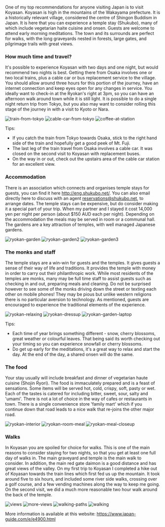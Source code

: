 One of my top recommendations for anyone visiting Japan is to visit Koyasan. Koyasan is high in the mountains of the Wakayama prefecture. It is a historically relevant village, considered the centre of Shingon Buddism in Japan. It is here that you can experience a temple stay (Shukubo), many of which include vegetarian haite cuisine and onsen. Guests are welcome to attend early morning meditations. The town and its surrounds are perfect for walks, with the long graveyards nested in forests, large gates, and pilgrimage trails with great views.

### How much time and travel?
It's possible to experience Koyasan with two days and one night, but would recommend two nights is best. Getting there from Osaka involves one or two local trains, plus a cable car or bus replacement service to the village. You should allow around three hours for this portion of the journey, have an internet connection and keep eyes open for any changes in service. You ideally want to check-in at the Ryokan's right at 3pm, so you can have an afternoon walk around town while it is still light. It is possible to do a single night return trip from Tokyo, but you also may want to consider rolling this stage of the journey in with a visit to Kyoto or Nara.

![train-from-tokyo](https://www.nickjenkins.com.au/static/assets/koyasan/01_koyasan_train-from-tokyo.jpg "train-from-tokyo")
![cable-car-from-tokyo](https://www.nickjenkins.com.au/static/assets/koyasan/02_koyasan_cable-car-from-tokyo.jpg " ")
![coffee-at-station](https://www.nickjenkins.com.au/static/assets/koyasan/03_koyasan_coffee-at-station.jpg " ")

Tips:

* If you catch the train from Tokyo towards Osaka, stick to the right hand side of the train and hopefully get a good peek of Mt. Fuji.
* The last leg of the train travel from Osaka involves a cable car. It was closed on the second visit to Koyasan with replacement buses.
* On the way in or out, check out the upstairs area of the cable car station for an excellent view.

### Accommodation
There is an association which connects and organises temple stays for guests, you can find it here http://eng.shukubo.net/. You can also email directly here to discuss with an agent reservations@shukubo.net, to arrange dates. The temple stays can be expensive, but do consider making it a special part of your trip. When my partner and I stayed it cost 14,000 yen per night per person (about $150 AUD each per night). Depending on the accommodation the meals may be served in room or a communal hall. The gardens are a key attraction of temples, with well managed Japanese gardens.

![ryokan-garden](https://www.nickjenkins.com.au/static/assets/koyasan/04_koyasan_ryokan-garden.jpg "ryokan-garden")
![ryokan-garden2](https://www.nickjenkins.com.au/static/assets/koyasan/05_koyasan_ryokan-garden2.jpg "ryokan-garden2")
![ryokan-garden3](https://www.nickjenkins.com.au/static/assets/koyasan/06_koyasan_ryokan-garden3.jpg "ryokan-garden3")

### The monks and staff
The temple stays are a win-win for guests and the temples. It gives guests a sense of their way of life and traditions. It provides the temple with money in order to carry out their philanthropic work. While most residents of the temples are monks, many may be full time staff to assist guests such as checking in and out, preparing meals and cleaning. Do not be surprised however to see some of the monks driving down the street or texting each other on mobile phones! They may be pious but unlike western religions there is no particular aversion to technology. As mentioned, guests are encouraged to experience the traditional elements of the experience.

![ryokan-relaxing](https://www.nickjenkins.com.au/static/assets/koyasan/10_koyasan_ryokan-relaxing.jpg)
![ryokan-dressup](https://www.nickjenkins.com.au/static/assets/koyasan/11_koyasan_ryokan-dressup.jpg " ")
![ryokan-garden-laptop](https://www.nickjenkins.com.au/static/assets/koyasan/12_koyasan_ryokan-garden-laptop.jpg " ")

Tips:

* Each time of year brings something different - snow, cherry blossoms, great weather or colourful leaves. That being said its worth checking out your timing so you can experience snowfall or cherry blossoms.
* Do get up early for the meditations, it's a great way to relax and start the day. At the end of the day, a shared onsen will do the same.

### The food
Your stay usually will include breakfast and dinner of vegetarian haute cuisine (Shojin Ryori). The food is immaculately prepared and is a feast of sensations. Some items will be served hot, cold, crispy, soft, pasty or wet. Each of the tastes is catered for including bitter, sweet, sour, salty and 'umami'. There is not a lot of choice in the way of cafes or restaurants in town. There is a single convenience store 'family mart' which if you continue down that road leads to a nice walk that re-joins the other major road.

![ryokan-interior](https://www.nickjenkins.com.au/static/assets/koyasan/07_koyasan_ryokan-interior.jpg " ")
![ryokan-room-meal](https://www.nickjenkins.com.au/static/assets/koyasan/08_koyasan_ryokan-room-meal.jpg " ")
![ryokan-meal-closeup](https://www.nickjenkins.com.au/static/assets/koyasan/09_koyasan_ryokan-meal-closeup.jpg " ")

### Walks
In Koyasan you are spoiled for choice for walks. This is one of the main reasons to consider staying for two nights, so that you get at least one full day of walks in. The main graveyard and temple is the main walk to consider. In addition, the main red gate daimon is a good distance and has great views of the valley. On my first trip to Koyasan I completed a hike out of Koyasan towards the train lines which first fed us up the mountain. It took around five to six hours, and included some river side walks, crossing over a golf course, and a few vending machines along the way to keep me going. On the second visit, we did a much more reasonable two hour walk around the back of the temple.

![views](https://www.nickjenkins.com.au/static/assets/koyasan/13_koyasan_views.jpg " ")
![more-views](https://www.nickjenkins.com.au/static/assets/koyasan/14_koyasan_more-views.jpg " ")
![walking-paths](https://www.nickjenkins.com.au/static/assets/koyasan/15_koyasan_walking-paths.jpg " ")
![walking](https://www.nickjenkins.com.au/static/assets/koyasan/16_koyasan_walking.jpg " ")

More information is available at this website: https://www.japan-guide.com/e/e4900.html
